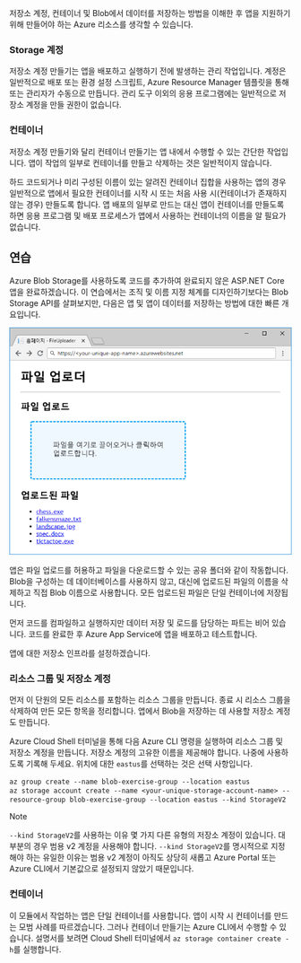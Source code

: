 저장소 계정, 컨테이너 및 Blob에서 데이터를 저장하는 방법을 이해한 후 앱을 지원하기 위해 만들어야 하는 Azure 리소스를 생각할 수 있습니다.

### <a name="storage-accounts"></a>Storage 계정

저장소 계정 만들기는 앱을 배포하고 실행하기 전에 발생하는 관리 작업입니다. 계정은 일반적으로 배포 또는 환경 설정 스크립트, Azure Resource Manager 템플릿을 통해 또는 관리자가 수동으로 만듭니다. 관리 도구 이외의 응용 프로그램에는 일반적으로 저장소 계정을 만들 권한이 없습니다.

### <a name="containers"></a>컨테이너

저장소 계정 만들기와 달리 컨테이너 만들기는 앱 내에서 수행할 수 있는 간단한 작업입니다. 앱이 작업의 일부로 컨테이너를 만들고 삭제하는 것은 일반적이지 않습니다.

하드 코드되거나 미리 구성된 이름이 있는 알려진 컨테이너 집합을 사용하는 앱의 경우 일반적으로 앱에서 필요한 컨테이너를 시작 시 또는 처음 사용 시(컨테이너가 존재하지 않는 경우) 만들도록 합니다. 앱 배포의 일부로 만드는 대신 앱이 컨테이너를 만들도록 하면 응용 프로그램 및 배포 프로세스가 앱에서 사용하는 컨테이너의 이름을 알 필요가 없습니다.

## <a name="exercise"></a>연습

Azure Blob Storage를 사용하도록 코드를 추가하여 완료되지 않은 ASP.NET Core 앱을 완료하겠습니다. 이 연습에서는 조직 및 이름 지정 체계를 디자인하기보다는 Blob Storage API를 살펴보지만, 다음은 앱 및 앱이 데이터를 저장하는 방법에 대한 빠른 개요입니다.

![FileUploader 웹앱 스크린샷](../media/4-fileuploader-with-files.PNG)

앱은 파일 업로드를 허용하고 파일을 다운로드할 수 있는 공유 폴더와 같이 작동합니다. Blob을 구성하는 데 데이터베이스를 사용하지 않고, 대신에 업로드된 파일의 이름을 삭제하고 직접 Blob 이름으로 사용합니다. 모든 업로드된 파일은 단일 컨테이너에 저장됩니다.

먼저 코드를 컴파일하고 실행하지만 데이터 저장 및 로드를 담당하는 파트는 비어 있습니다. 코드를 완료한 후 Azure App Service에 앱을 배포하고 테스트합니다.

앱에 대한 저장소 인프라를 설정하겠습니다.

### <a name="resource-group-and-storage-account"></a>리소스 그룹 및 저장소 계정
<!---TODO: Update for sandbox?--->

먼저 이 단원의 모든 리소스를 포함하는 리소스 그룹을 만듭니다. 종료 시 리소스 그룹을 삭제하여 만든 모든 항목을 정리합니다. 앱에서 Blob을 저장하는 데 사용할 저장소 계정도 만듭니다.

Azure Cloud Shell 터미널을 통해 다음 Azure CLI 명령을 실행하여 리소스 그룹 및 저장소 계정을 만듭니다. 저장소 계정의 고유한 이름을 제공해야 합니다. 나중에 사용하도록 기록해 두세요. 위치에 대한 `eastus`를 선택하는 것은 선택 사항입니다.

```console
az group create --name blob-exercise-group --location eastus
az storage account create --name <your-unique-storage-account-name> --resource-group blob-exercise-group --location eastus --kind StorageV2
```

> [!NOTE]
> `--kind StorageV2`를 사용하는 이유 몇 가지 다른 유형의 저장소 계정이 있습니다. 대부분의 경우 범용 v2 계정을 사용해야 합니다. `--kind StorageV2`를 명시적으로 지정해야 하는 유일한 이유는 범용 v2 계정이 아직도 상당히 새롭고 Azure Portal 또는 Azure CLI에서 기본값으로 설정되지 않았기 때문입니다.

### <a name="container"></a>컨테이너

이 모듈에서 작업하는 앱은 단일 컨테이너를 사용합니다. 앱이 시작 시 컨테이너를 만드는 모범 사례를 따르겠습니다. 그러나 컨테이너 만들기는 Azure CLI에서 수행할 수 있습니다. 설명서를 보려면 Cloud Shell 터미널에서 `az storage container create -h`를 실행합니다.